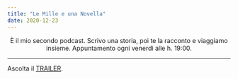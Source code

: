 ```yaml
---
title: "Le Mille e una Novella"
date: 2020-12-23
---
```


<div align="center">È il mio secondo podcast. Scrivo una storia, poi te la racconto e viaggiamo insieme. Appuntamento ogni venerdì alle h. 19:00.
</div>

---

Ascolta il [TRAILER](https://www.spreaker.com/user/13456442/la-novella-di-natale).
